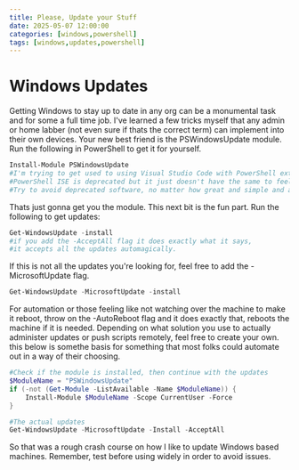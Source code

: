 ```yaml
---
title: Please, Update your Stuff
date: 2025-05-07 12:00:00 
categories: [windows,powershell]
tags: [windows,updates,powershell]
---
```


# Windows Updates
Getting Windows to stay up to date in any org can be a monumental task and for some a full time job. I've learned a few tricks myself that any admin or home labber (not even sure if thats the correct term) can implement into their own devices. Your new best friend is the PSWindowsUpdate module. Run the following in PowerShell to get it for yourself. 
```powershell
Install-Module PSWindowsUpdate
#I'm trying to get used to using Visual Studio Code with PowerShell extension since 
#PowerShell ISE is deprecated but it just doesn't have the same to feel it. 
#Try to avoid deprecated software, no matter how great and simple and amazing it is.
```
Thats just gonna get you the module. This next bit is the fun part. Run the following to get updates:
```powershell
Get-WindowsUpdate -install
#if you add the -AcceptAll flag it does exactly what it says, 
#it accepts all the updates automagically. 
```
If this is not all the updates you're looking for, feel free to add the -MicrosoftUpdate flag.
```powershell
Get-WindowsUpdate -MicrosoftUpdate -install
```
For automation or those feeling like not watching over the machine to make it reboot, throw on the -AutoReboot flag and it does exactly that, reboots the machine if it is needed. Depending on what solution you use to actually administer updates or push scripts remotely, feel free to create your own. this below is somethe basis for something that most folks could automate out in a way of their choosing.
```powershell
#Check if the module is installed, then continue with the updates
$ModuleName = "PSWindowsUpdate"
if (-not (Get-Module -ListAvailable -Name $ModuleName)) {
    Install-Module $ModuleName -Scope CurrentUser -Force
}

#The actual updates
Get-WindowsUpdate -MicrosoftUpdate -Install -AcceptAll
```
So that was a rough crash course on how I like to update Windows based machines. Remember, test before using widely in order to avoid issues. 
